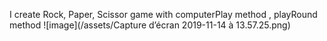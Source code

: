 I create Rock, Paper, Scissor game
with computerPlay method , playRound method
![image](/assets/Capture d’écran 2019-11-14 à 13.57.25.png)
